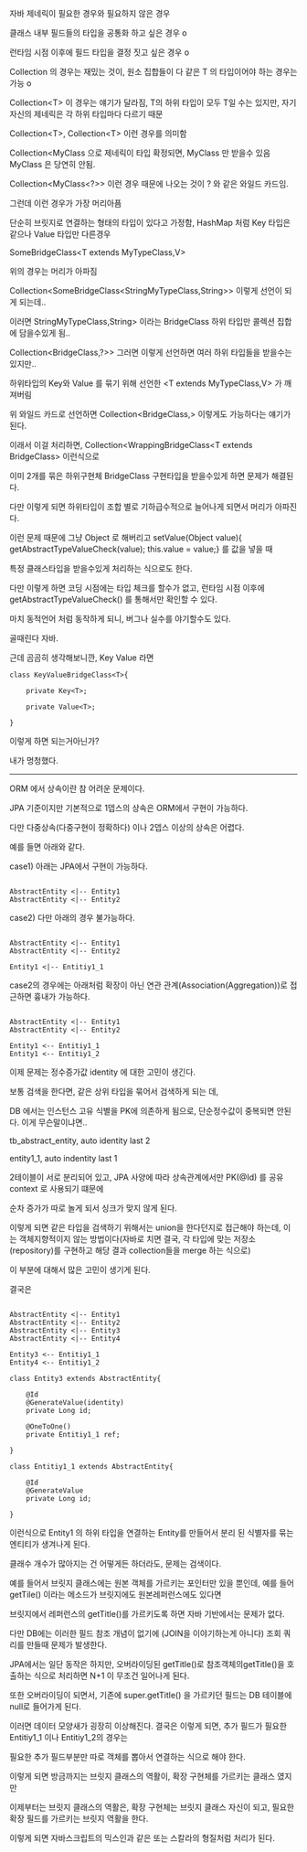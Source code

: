 자바 제네릭이 필요한 경우와 필요하지 않은 경우

클래스 내부 필드들의 타입을 공통화 하고 싶은 경우 o

런타임 시점 이후에 필드 타입을 결정 짓고 싶은 경우 o

Collection<T> 의 경우는 재밌는 것이, 원소 집합들이 다 같은 T 의 타입이어야 하는 경우는 가능 o

Collection<T<V>> 이 경우는 얘기가 달라짐, T의 하위 타입이 모두 T일 수는 있지만, 자기 자신의 제네릭은 각 하위 타입마다 다르기 때문

Collection<T<String>>, Collection<T<Long>> 이런 경우를 의미함

Collection<MyClass<String> 으로 제네릭이 타입 확정되면, MyClass<String> 만 받을수 있음 MyClass<Long> 은 당연히 안됨.

Collection<MyClass<?>> 이런 경우 때문에 나오는 것이 ? 와 같은 와일드 카드임.

그런데 이런 경우가 가장 머리아픔

단순히 브릿지로 연결하는 형태의 타입이 있다고 가정함, HashMap 처럼 Key 타입은 같으나 Value 타입만 다른경우

SomeBridgeClass<T extends MyTypeClass<V>,V>

위의 경우는 머리가 아파짐

Collection<SomeBridgeClass<StringMyTypeClass<String>,String>> 이렇게 선언이 되게 되는데..

이러면 StringMyTypeClass<String>,String> 이라는 BridgeClass 하위 타입만 콜렉션 집합에 담을수있게 됨..


Collection<BridgeClass<?>,?>> 그러면 이렇게 선언하면 여러 하위 타입들을 받을수는 있지만..

하위타입의 Key와 Value 를 묶기 위해 선언한 <T extends MyTypeClass<V>,V> 가 깨져버림

위 와일드 카드로 선언하면 Collection<BridgeClass<String>,<Long>> 이렇게도 가능하다는 얘기가 된다.

이래서 이걸 처리하면, Collection<WrappingBridgeClass<T extends BridgeClass<?,?>> 이런식으로

이미 2개를 묶은 하위구현체 BridgeClass 구현타입을 받을수있게 하면 문제가 해결된다.

다만 이렇게 되면 하위타입이 조합 별로 기하급수적으로 늘어나게 되면서 머리가 아파진다.

이런 문제 때문에 그냥 Object 로 해버리고 setValue(Object value){ getAbstractTypeValueCheck(value); this.value = value;} 를 값을 넣을 때

특정 클래스타입을 받을수있게 처리하는 식으로도 한다. 

다만 이렇게 하면 코딩 시점에는 타입 체크를 할수가 없고, 런타임 시점 이후에 getAbstractTypeValueCheck() 를 통해서만 확인할 수 있다.

마치 동적언어 처럼 동작하게 되니, 버그나 실수를 야기할수도 있다. 

골때린다 자바.

근데 곰곰히 생각해보니깐, Key<T> Value<T> 라면

```
class KeyValueBridgeClass<T>{

    private Key<T>;
    
    private Value<T>;

}
```

이렇게 하면 되는거아닌가?

내가 멍청했다.


----

ORM 에서 상속이란 참 어려운 문제이다.

JPA 기준이지만 기본적으로 1뎁스의 상속은 ORM에서 구현이 가능하다. 

다만 다중상속(다중구현이 정확하다) 이나 2뎁스 이상의 상속은 어렵다.

예를 들면 아래와 같다.


case1) 아래는 JPA에서 구현이 가능하다.
```

AbstractEntity <|-- Entity1
AbstractEntity <|-- Entity2

```

case2) 다만 아래의 경우 불가능하다.

```

AbstractEntity <|-- Entity1
AbstractEntity <|-- Entity2

Entity1 <|-- Entitiy1_1

```

case2의 경우에는 아래처럼 확장이 아닌 연관 관계(Association(Aggregation))로 접근하면 흉내가 가능하다.

```

AbstractEntity <|-- Entity1
AbstractEntity <|-- Entity2

Entity1 <-- Entitiy1_1
Entity1 <-- Entitiy1_2

```
이제 문제는 정수증가값 identity 에 대한 고민이 생긴다. 

보통 검색을 한다면, 같은 상위 타입을 묶어서 검색하게 되는 데,

DB 에서는 인스턴스 고유 식별을 PK에 의존하게 됨으로, 단순정수값이 중복되면 안된다. 이게 무슨말이냐면..

tb_abstract_entity, auto identity last 2

entity1_1, auto indentity last 1

2테이블이 서로 분리되어 있고, JPA 사양에 따라 상속관계에서만 PK(@Id) 를 공유context 로 사용되기 떄문에

순차 증가가 따로 놀게 되서 싱크가 맞지 않게 된다.

이렇게 되면 같은 타입을 검색하기 위해서는 union을 한다던지로 접근해야 하는데, 이는 객체지향적이지 않는 방법이다(자바로 치면 결국, 각 타입에 맞는 저장소(repository)를 구현하고 해당 결과 collection들을 merge 하는 식으로)

이 부분에 대해서 많은 고민이 생기게 된다.

결국은   

```

AbstractEntity <|-- Entity1
AbstractEntity <|-- Entity2
AbstractEntity <|-- Entity3
AbstractEntity <|-- Entity4

Entity3 <-- Entitiy1_1
Entity4 <-- Entitiy1_2

class Entity3 extends AbstractEntity{

    @Id
    @GenerateValue(identity)
    private Long id;

    @OneToOne()
    private Entitiy1_1 ref;

}

class Entitiy1_1 extends AbstractEntity{

    @Id
    @GenerateValue
    private Long id;

}

```

이런식으로 Entity1 의 하위 타입을 연결하는 Entity를 만들어서 분리 된 식별자를 묶는 엔티티가 생겨나게 된다.

클래수 개수가 많아지는 건 어떻게든 하더라도, 문제는 검색이다.

예를 들어서 브릿지 클래스에는 원본 객체를 가르키는 포인터만 있을 뿐인데, 예를 들어 getTile() 이라는 메소드가 브릿지에도 원본레퍼런스에도 있다면

브릿지에서 레퍼런스의 getTitle()를 가르키도록 하면 자바 기반에서는 문제가 없다.

다만 DB에는 이러한 필드 참조 개념이 없기에 (JOIN을 이야기하는게 아니다) 조회 쿼리를 만들때 문제가 발생한다.

JPA에서는 일단 동작은 하지만, 오버라이딩된 getTitle()로 참조객체의getTitle()을 호출하는 식으로 처리하면 N+1 이 무조건 일어나게 된다.

또한 오버라이딩이 되면서, 기존에 super.getTitle() 을 가르키던 필드는 DB 테이블에 null로 들어가게 된다.

이러면 데이터 모양새가 굉장히 이상해진다. 결국은 이렇게 되면, 추가 필드가 필요한  Entitiy1_1 이나 Entitiy1_2의 경우는 

필요한 추가 필드부분만 따로 객체를 뽑아서 연결하는 식으로 해야 한다.

이렇게 되면 방금까지는 브릿지 클래스의 역활이, 확장 구현체를 가르키는 클래스 였지만

이제부터는 브릿지 클래스의 역활은, 확장 구현체는 브릿지 클래스 자신이 되고, 필요한 확장 필드를 가르키는 브릿지 역활을 한다.

이렇게 되면 자바스크립트의 믹스인과 같은 또는 스칼라의 형질처럼 처리가 된다.

